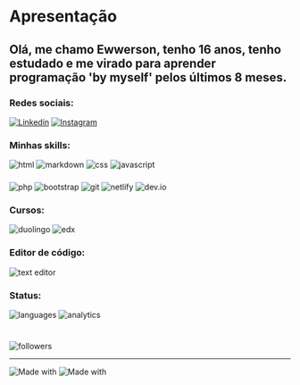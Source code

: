 # Apresentação
## Olá, me chamo Ewwerson, tenho 16 anos, tenho estudado e me virado para aprender programação 'by myself' pelos últimos 8 meses.
   
### Redes sociais:
[![Linkedin](https://img.shields.io/badge/LinkedIn-0077B5?style=for-the-badge&logo=linkedin&logoColor=white)](https://www.linkedin.com/in/ewwerson-gomes-5a3847239/)
[![Instagram](https://img.shields.io/badge/Instagram-E4405F?style=for-the-badge&logo=instagram&logoColor=white)](https://www.instagram.com/ewwerson_santana/)
[![]()]()

### Minhas skills:
![html](https://img.shields.io/badge/HTML5-E34F26?style=for-the-badge&logo=html5&logoColor=white)
![markdown](https://img.shields.io/badge/Markdown-000000?style=for-the-badge&logo=markdown&logoColor=white)
![css](https://img.shields.io/badge/CSS3-1572B6?style=for-the-badge&logo=css3&logoColor=white)
![javascript](https://img.shields.io/badge/JavaScript-F7DF1E?style=for-the-badge&logo=javascript&logoColor=black)
###
![php](https://img.shields.io/badge/PHP-777BB4?style=for-the-badge&logo=php&logoColor=white)
![bootstrap](https://img.shields.io/badge/Bootstrap-563D7C?style=for-the-badge&logo=bootstrap&logoColor=white)
![git](https://img.shields.io/badge/GIT-E44C30?style=for-the-badge&logo=git&logoColor=white)
![netlify](https://img.shields.io/badge/Netlify-00C7B7?style=for-the-badge&logo=netlify&logoColor=white)
![dev.io](https://img.shields.io/badge/dev.to-0A0A0A?style=for-the-badge&logo=devdotto&logoColor=white)

### Cursos:
![duolingo](https://img.shields.io/badge/Duolingo-58CC02?style=for-the-badge&logo=Duolingo&logoColor=white)
![edx](https://img.shields.io/badge/Edx-193A3E?style=for-the-badge&logo=edx&logoColor=white)

### Editor de código:
![text editor](https://img.shields.io/badge/Visual_Studio-5C2D91?style=for-the-badge&logo=visual%20studio&logoColor=white)

### Status:
![languages](https://github-readme-stats.vercel.app/api/top-langs/?username=ewwerson&theme=blue-green)
![analytics](https://github-readme-stats.vercel.app/api?username=ewwerson&theme=blue-green)
#
![followers](https://img.shields.io/github/followers/ewwerson.svg?style=social&label=Follow&maxAge=2592000)

---
![Made with](https://img.shields.io/badge/Made%20with-Markdown-1f425f.svg)
![Made with](https://img.shields.io/badge/Made%20for-VSCode-1f425f.svg)
